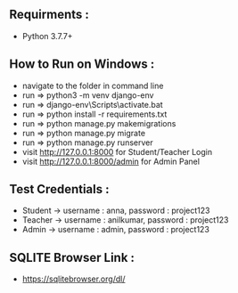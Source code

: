 ## Requirments :

* Python 3.7.7+

## How to Run on Windows : 

* navigate to the folder in command line        
* run => python3 -m venv django-env       
* run => django-env\Scripts\activate.bat   
* run => python install -r requirements.txt        
* run => python manage.py makemigrations       
* run => python manage.py migrate                  
* run => python manage.py runserver        
* visit http://127.0.0.1:8000 for Student/Teacher Login                  
* visit http://127.0.0.1:8000/admin for Admin Panel

## Test Credentials :

* Student -> username : anna, password : project123     
* Teacher -> username : anilkumar, password : project123     
* Admin -> username : admin, password : project123  


## SQLITE Browser Link :

* https://sqlitebrowser.org/dl/